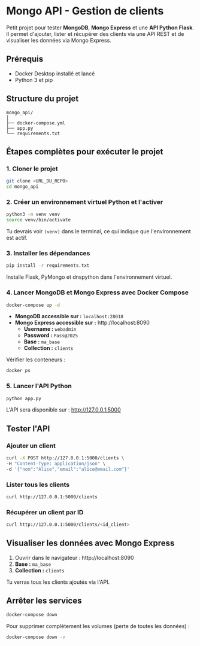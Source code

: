 # Mongo API - Gestion de clients

Petit projet pour tester **MongoDB**, **Mongo Express** et une **API Python Flask**.  
Il permet d'ajouter, lister et récupérer des clients via une API REST et de visualiser les données via Mongo Express.

## Prérequis

- Docker Desktop installé et lancé
- Python 3 et pip

## Structure du projet

```
mongo_api/
│
├── docker-compose.yml
├── app.py
└── requirements.txt
```

## Étapes complètes pour exécuter le projet

### 1. Cloner le projet

```bash
git clone <URL_DU_REPO>
cd mongo_api
```

### 2. Créer un environnement virtuel Python et l'activer

```bash
python3 -m venv venv
source venv/bin/activate
```

Tu devrais voir `(venv)` dans le terminal, ce qui indique que l'environnement est actif.

### 3. Installer les dépendances

```bash
pip install -r requirements.txt
```

Installe Flask, PyMongo et dnspython dans l'environnement virtuel.

### 4. Lancer MongoDB et Mongo Express avec Docker Compose

```bash
docker-compose up -d
```

- **MongoDB accessible sur :** `localhost:28018`
- **Mongo Express accessible sur :** http://localhost:8090
  - **Username :** `webadmin`
  - **Password :** `Pass@2025`
  - **Base :** `ma_base`
  - **Collection :** `clients`

Vérifier les conteneurs :

```bash
docker ps
```

### 5. Lancer l'API Python

```bash
python app.py
```

L'API sera disponible sur : http://127.0.0.1:5000

## Tester l'API

### Ajouter un client

```bash
curl -X POST http://127.0.0.1:5000/clients \
-H "Content-Type: application/json" \
-d '{"nom":"Alice","email":"alice@email.com"}'
```

### Lister tous les clients

```bash
curl http://127.0.0.1:5000/clients
```

### Récupérer un client par ID

```bash
curl http://127.0.0.1:5000/clients/<id_client>
```

## Visualiser les données avec Mongo Express

1. Ouvrir dans le navigateur : http://localhost:8090
2. **Base :** `ma_base`
3. **Collection :** `clients`

Tu verras tous les clients ajoutés via l'API.

## Arrêter les services

```bash
docker-compose down
```

Pour supprimer complètement les volumes (perte de toutes les données) :

```bash
docker-compose down -v
```
